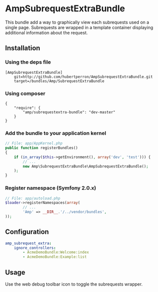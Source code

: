 AmpSubrequestExtraBundle
=================

This bundle add a way to graphically view each subrequests used on a single page. Subrequests are wrapped in a template container displaying additional information about the request.

## Installation

### Using the deps file

    [AmpSubrequestExtraBundle]
        git=http://github.com/hubertperron/AmpSubrequestExtraBundle.git
        target=/bundles/Amp/SubrequestExtraBundle

### Using composer

    {
        "require": {
            "amp/subrequestextra-bundle": "dev-master"
        }
    }

### Add the bundle to your application kernel

``` php
// File: app/AppKernel.php
public function registerBundles()
{
    if (in_array($this->getEnvironment(), array('dev', 'test'))) {
        // ...
        new Amp\SubrequestExtraBundle\AmpSubrequestExtraBundle();
    );
}
```

### Register namespace (Symfony 2.0.x)

``` php
// File: app/autoload.php
$loader->registerNamespaces(array(
        // ...
        'Amp' => __DIR__.'/../vendor/bundles',
));
```

## Configuration

``` yaml
amp_subrequest_extra:
    ignore_controllers:
        - AcmeDemoBundle:Welcome:index
        - AcmeDemoBundle:Example:list
```

## Usage

Use the web debug toolbar icon to toggle the subrequests wrapper.